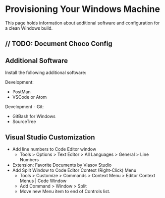 # Provisioning Your Windows Machine

This page holds information about additional software and configuration for a clean Windows build.

## // TODO: Document Choco Config

## Additional Software

Install the following additional software:

Development:

* PostMan
* VSCode or Atom

Development - Git:

* GitBash for Windows
* SourceTree

## Visual Studio Customization

* Add line numbers to Code Editor window
  * Tools > Options > Text Editor > All Languages > General > Line Numbers
* Extension: Favorite Documents by Vlasov Studio
* Add Split Window to Code Editor Context (Right-Click) Menu
  * Tools > Customize > Commands > Context Menu > Editor Context Menus | Code Window
  * Add Command > Window > Split
  * Move new Menu item to end of Controls list.
